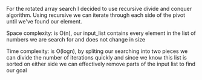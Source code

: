For the rotated array search I decided to use recursive divide and conquer algorithm.  Using recursive we can iterate through each side of the pivot until we've found our element.

Space complexity: is O(n), our input_list contains every element in the list of numbers we are search for and does not change in size

Time complexity: is O(logn), by spliting our searching into two pieces we can divide the number of iterations quickly and since we know this list is sorted on either side we can effectively remove parts of the input list to find our goal